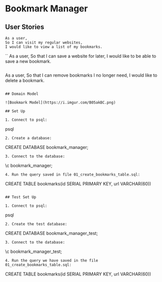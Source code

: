 # Bookmark Manager

## User Stories

```
As a user,
So I can visit my regular websites,
I would like to view a list of my bookmarks.
```
``
As a user,
So that I can save a website for later,
I would like to be able to save a new bookmark.
```
```
As a user,
So that I can remove bookmarks I no longer need,
I would like to delete a bookmark.
```

## Domain Model

![Bookmark Model](https://i.imgur.com/B05akBC.png)

## Set Up

1. Connect to psql:
```
psql
```
2. Create a database:
```
CREATE DATABASE bookmark_manager;
```
3. Connect to the database:
```
\c bookmark_manager;
```
4. Run the query saved in file 01_create_bookmarks_table.sql:
```
CREATE TABLE bookmarks(id SERIAL PRIMARY KEY, url VARCHAR(60))
```

## Test Set Up

1. Connect to psql:
```
psql
```
2. Create the test database:
```
CREATE DATABASE bookmark_manager_test;
```
3. Connect to the database:
```
\c bookmark_manager_test;
```
4. Run the query we have saved in the file 01_create_bookmarks_table.sql:
```
CREATE TABLE bookmarks(id SERIAL PRIMARY KEY, url VARCHAR(60))
```